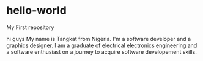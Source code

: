 # hello-world
My First repository

hi guys
My name is Tangkat from Nigeria. I'm a software developer and a graphics designer.
I am a graduate of electrical electronics engineering and a software enthusiast on a journey to acquire software developement skills.
